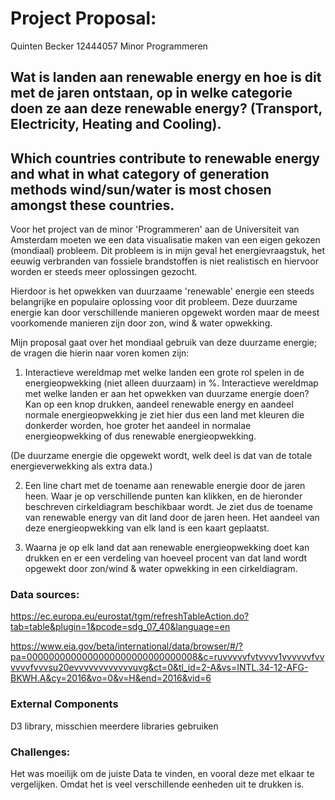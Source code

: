 # Project Proposal:

Quinten Becker
12444057
Minor Programmeren

 ## Wat is landen aan renewable energy en hoe is dit met de jaren ontstaan, op in welke categorie doen ze aan deze renewable energy? (Transport, Electricity, Heating and Cooling).
 
 ## Which countries contribute to renewable energy and what in what category of generation methods wind/sun/water is most chosen amongst these countries.

Voor het project van de minor 'Programmeren' aan de Universiteit van Amsterdam moeten we een data visualisatie maken van een eigen gekozen (mondiaal) probleem. Dit probleem is in mijn geval het energievraagstuk, het eeuwig verbranden van fossiele brandstoffen is niet realistisch en hiervoor worden er steeds meer oplossingen gezocht.

Hierdoor is het opwekken van duurzaame 'renewable' energie  een steeds belangrijke en populaire oplossing voor dit probleem.
Deze duurzame energie kan door verschillende manieren opgewekt worden maar de meest voorkomende manieren zijn door zon, wind & water opwekking.

Mijn proposal gaat over het mondiaal gebruik van deze duurzame energie; de vragen die hierin naar voren komen zijn:

1. Interactieve wereldmap met welke landen een grote rol spelen in de energieopwekking (niet alleen duurzaam) in %.
   Interactieve wereldmap met welke landen er aan het opwekken van duurzame energie doen?
      Kan op een knop drukken, aandeel renewable energy en aandeel normale energieopwekking
      je ziet hier dus een land met kleuren die donkerder worden, hoe groter het aandeel in normalae energieopwekking of dus renewable energieopwekking.

(De duurzame energie die opgewekt wordt, welk deel is dat van de totale energieverwekking als extra data.)

2. Een line chart met de toename aan renewable energie door de jaren heen. Waar je op verschillende punten kan klikken, en de hieronder beschreven cirkeldiagram beschikbaar wordt.  Je ziet dus de toename van renewable energy van dit land door de jaren heen. Het aandeel van deze energieopwekking van elk land is een kaart geplaatst.

3.  Waarna je op elk land dat aan renewable energieopwekking doet kan drukken en er een verdeling van hoeveel procent van dat land wordt opgewekt door zon/wind & water opwekking in een cirkeldiagram.

### Data sources:
https://ec.europa.eu/eurostat/tgm/refreshTableAction.do?tab=table&plugin=1&pcode=sdg_07_40&language=en

https://www.eia.gov/beta/international/data/browser/#/?pa=0000000000000000000000000000008&c=ruvvvvvfvtvvvv1vvvvvvfvvvvvvfvvvsu20evvvvvvvvvvvvuvg&ct=0&tl_id=2-A&vs=INTL.34-12-AFG-BKWH.A&cy=2016&vo=0&v=H&end=2016&vid=6

### External Components
D3 library, misschien meerdere libraries gebruiken


### Challenges:
Het was moeilijk om de juiste Data te vinden, en vooral deze met elkaar te vergelijken. Omdat het is veel verschillende eenheden uit te drukken is. 
